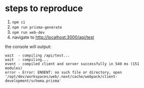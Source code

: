 # steps to reproduce

1. `npm ci`
2. `npm run prisma-generate`
3. `npm run web-dev`
4. navigate to [http://localhost:3000/api/test](http://localhost:3000/api/test)

the console will output:

```
wait  - compiling /api/test...
wait  - compiling...
event - compiled client and server successfully in 549 ms (151 modules)
error - Error: ENOENT: no such file or directory, open '/opt/dev/workspaces/web/.next/cache/webpack/client-development/schema.prisma'
```
